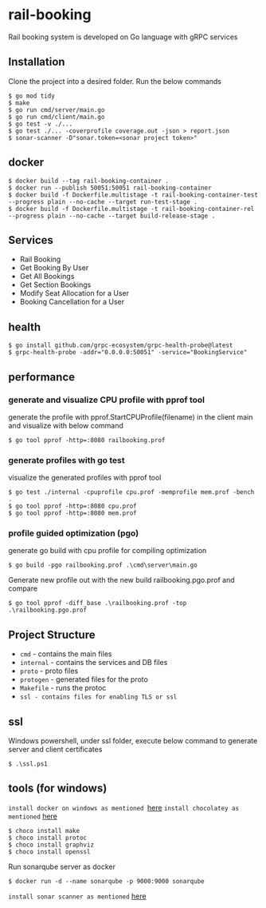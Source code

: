 # rail-booking

Rail booking system is developed on Go language with gRPC services

## Installation 

Clone the project into a desired folder.
Run the below commands
```
$ go mod tidy
$ make
$ go run cmd/server/main.go
$ go run cmd/client/main.go
$ go test -v ./...
$ go test ./... -coverprofile coverage.out -json > report.json
$ sonar-scanner -D"sonar.token=<sonar project token>"
```

## docker
```
$ docker build --tag rail-booking-container .
$ docker run --publish 50051:50051 rail-booking-container
$ docker build -f Dockerfile.multistage -t rail-booking-container-test --progress plain --no-cache --target run-test-stage .
$ docker build -f Dockerfile.multistage -t rail-booking-container-rel --progress plain --no-cache --target build-release-stage .
```

## Services 

- Rail Booking
- Get Booking By User
- Get All Bookings
- Get Section Bookings
- Modify Seat Allocation for a User
- Booking Cancellation for a User

## health

```
$ go install github.com/grpc-ecosystem/grpc-health-probe@latest
$ grpc-health-probe -addr="0.0.0.0:50051" -service="BookingService"
```

## performance

### generate and visualize CPU profile with pprof tool 

generate the profile with pprof.StartCPUProfile(filename) in the client main and visualize with below command
```
$ go tool pprof -http=:8080 railbooking.prof
```
### generate profiles with go test 

visualize the generated profiles with pprof tool
```
$ go test ./internal -cpuprofile cpu.prof -memprofile mem.prof -bench .
$ go tool pprof -http=:8080 cpu.prof
$ go tool pprof -http=:8080 mem.prof
```
### profile guided optimization (pgo)

generate go build with cpu profile for compiling optimization
```
$ go build -pgo railbooking.prof .\cmd\server\main.go
```
Generate new profile out with the new build railbooking.pgo.prof and compare
```
$ go tool pprof -diff_base .\railbooking.prof -top .\railbooking.pgo.prof
```

## Project Structure

* `cmd` - contains the main files
* `internal` - contains the services and DB files
* `proto` - proto files
* `protogen` - generated files for the proto
* `Makefile` - runs the protoc 
* `ssl - contains files for enabling TLS or ssl`

## ssl

Windows powershell, under ssl folder, execute below command to generate server and client certificates

`$ .\ssl.ps1`

## tools (for windows)

`install docker on windows as mentioned `[here](https://docs.docker.com/desktop/install/windows-install/)
`install chocolatey as mentioned` [here](https://chocolatey.org/install) 
```
$ choco install make
$ choco install protoc
$ choco install graphviz 
$ choco install openssl
```
Run sonarqube server as docker 

```
$ docker run -d --name sonarqube -p 9000:9000 sonarqube
```
`install sonar scanner as mentioned` [here](https://docs.sonarsource.com/sonarqube/9.9/analyzing-source-code/scanners/sonarscanner/)